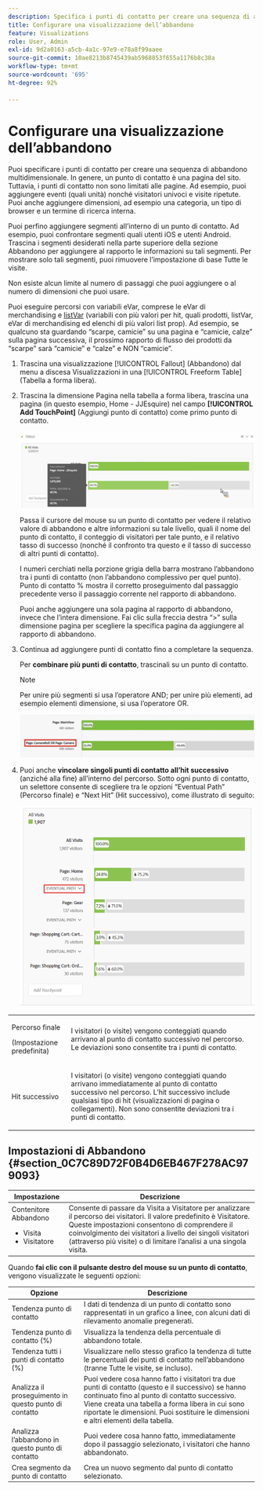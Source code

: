 ```yaml
---
description: Specifica i punti di contatto per creare una sequenza di abbandono multidimensionale.
title: Configurare una visualizzazione dell’abbandono
feature: Visualizations
role: User, Admin
exl-id: 9d2a0163-a5cb-4a1c-97e9-e78a8f99aaee
source-git-commit: 10ae8213b8745439ab5968853f655a1176b8c38a
workflow-type: tm+mt
source-wordcount: '695'
ht-degree: 92%

---
```


# Configurare una visualizzazione dell’abbandono

Puoi specificare i punti di contatto per creare una sequenza di abbandono multidimensionale. In genere, un punto di contatto è una pagina del sito. Tuttavia, i punti di contatto non sono limitati alle pagine. Ad esempio, puoi aggiungere eventi (quali unità) nonché visitatori univoci e visite ripetute. Puoi anche aggiungere dimensioni, ad esempio una categoria, un tipo di browser e un termine di ricerca interna.

Puoi perfino aggiungere segmenti all’interno di un punto di contatto. Ad esempio, puoi confrontare segmenti quali utenti iOS e utenti Android. Trascina i segmenti desiderati nella parte superiore della sezione Abbandono per aggiungere al rapporto le informazioni su tali segmenti. Per mostrare solo tali segmenti, puoi rimuovere l’impostazione di base Tutte le visite.

Non esiste alcun limite al numero di passaggi che puoi aggiungere o al numero di dimensioni che puoi usare.

Puoi eseguire percorsi con variabili eVar, comprese le eVar di merchandising e [listVar](https://experienceleague.adobe.com/docs/analytics/implementation/vars/page-vars/page-variables.html?lang=it) (variabili con più valori per hit, quali prodotti, listVar, eVar di merchandising ed elenchi di più valori list prop). Ad esempio, se qualcuno sta guardando “scarpe, camicie” su una pagina e “camicie, calze” sulla pagina successiva, il prossimo rapporto di flusso dei prodotti da “scarpe” sarà “camicie” e “calze” e NON “camicie”.

1. Trascina una visualizzazione [!UICONTROL Fallout] (Abbandono) dal menu a discesa Visualizzazioni in una [!UICONTROL Freeform Table] (Tabella a forma libera).

1. Trascina la dimensione Pagina nella tabella a forma libera, trascina una pagina (in questo esempio, Home - JJEsquire) nel campo **[!UICONTROL Add TouchPoint]** (Aggiungi punto di contatto) come primo punto di contatto.

   ![](assets/fallout1.png)

   Passa il cursore del mouse su un punto di contatto per vedere il relativo valore di abbandono e altre informazioni su tale livello, quali il nome del punto di contatto, il conteggio di visitatori per tale punto, e il relativo tasso di successo (nonché il confronto tra questo e il tasso di successo di altri punti di contatto).

   I numeri cerchiati nella porzione grigia della barra mostrano l’abbandono tra i punti di contatto (non l’abbandono complessivo per quel punto). Punto di contatto % mostra il corretto proseguimento dal passaggio precedente verso il passaggio corrente nel rapporto di abbandono.

   Puoi anche aggiungere una sola pagina al rapporto di abbandono, invece che l’intera dimensione. Fai clic sulla freccia destra “>” sulla dimensione pagina per scegliere la specifica pagina da aggiungere al rapporto di abbandono.

1. Continua ad aggiungere punti di contatto fino a completare la sequenza.

   Per **combinare più punti di contatto**, trascinali su un punto di contatto.

   >[!NOTE]
   >
   >Per unire più segmenti si usa l’operatore AND; per unire più elementi, ad esempio elementi dimensione, si usa l’operatore OR.

   ![](assets/multiple_obj_touchpoint.png)

1. Puoi anche **vincolare singoli punti di contatto all’hit successivo** (anziché alla fine) all’interno del percorso. Sotto ogni punto di contatto, un selettore consente di scegliere tra le opzioni “Eventual Path” (Percorso finale) e “Next Hit” (Hit successivo), come illustrato di seguito:

   ![](assets/next-hit-eventually.png)

<table id="table_A91D99D9364B41929CC5A5BC907E8985"> 
 <tbody> 
  <tr> 
   <td colname="col1"> <p>Percorso finale </p> <p>(Impostazione predefinita) </p> </td> 
   <td colname="col2"> <p>I visitatori (o visite) vengono conteggiati quando arrivano al punto di contatto successivo nel percorso. Le deviazioni sono consentite tra i punti di contatto. </p> </td> 
  </tr> 
  <tr> 
   <td colname="col1"> <p>Hit successivo </p> </td> 
   <td colname="col2"> <p>I visitatori (o visite) vengono conteggiati quando arrivano immediatamente al punto di contatto successivo nel percorso. L’hit successivo include qualsiasi tipo di hit (visualizzazioni di pagina o collegamenti). Non sono consentite deviazioni tra i punti di contatto. </p> </td> 
  </tr> 
 </tbody> 
</table>

## Impostazioni di Abbandono {#section_0C7C89D72F0B4D6EB467F278AC979093}

| Impostazione | Descrizione |
|--- |--- |
| Contenitore Abbandono <ul><li>Visita</li><li>Visitatore</li></ul> | Consente di passare da Visita a Visitatore per analizzare il percorso dei visitatori. Il valore predefinito è Visitatore.  Queste impostazioni consentono di comprendere il coinvolgimento dei visitatori a livello dei singoli visitatori (attraverso più visite) o di limitare l’analisi a una singola visita. |

Quando **fai clic con il pulsante destro del mouse su un punto di contatto**, vengono visualizzate le seguenti opzioni:

| Opzione | Descrizione |
|--- |--- |
| Tendenza punto di contatto | I dati di tendenza di un punto di contatto sono rappresentati in un grafico a linee, con alcuni dati di rilevamento anomalie pregenerati. |
| Tendenza punto di contatto (%) | Visualizza la tendenza della percentuale di abbandono totale. |
| Tendenza tutti i punti di contatto (%) | Visualizzare nello stesso grafico la tendenza di tutte le percentuali dei punti di contatto nell’abbandono (tranne Tutte le visite, se incluso). |
| Analizza il proseguimento in questo punto di contatto | Puoi vedere cosa hanno fatto i visitatori tra due punti di contatto (questo e il successivo) se hanno continuato fino al punto di contatto successivo. Viene creata una tabella a forma libera in cui sono riportate le dimensioni. Puoi sostituire le dimensioni e altri elementi della tabella. |
| Analizza l’abbandono in questo punto di contatto | Puoi vedere cosa hanno fatto, immediatamente dopo il passaggio selezionato, i visitatori che hanno abbandonato. |
| Crea segmento da punto di contatto | Crea un nuovo segmento dal punto di contatto selezionato. |
